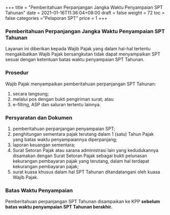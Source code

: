 +++
title = "Pemberitahuan Perpanjangan Jangka Waktu Penyampaian SPT Tahunan"
date = 2021-01-16T11:36:04+08:00
draft = false
weight = 72
toc = false
categories ="Pelaporan SPT"
price = 1
+++
### Pemberitahuan Perpanjangan Jangka Waktu Penyampaian SPT Tahunan
Layanan ini diberikan kepada Wajib Pajak yang dalam hal-hal tertentu mengakibatkan Wajib Pajak bersangkutan tidak dapat menyampaikan SPT sesuai dengan ketentuan batas waktu penyampaian SPT Tahunan.

### Prosedur
Wajib Pajak menyampaikan pemberitahuan perpanjangan SPT Tahunan:
1. secara langsung;
2. melalui pos dengan bukti pengiriman surat; atau
3. e-filling, ASP dan saluran tertentu lainnya.

### Persyaratan dan Dokumen
1. pemberitahuan perpanjangan penyampaian SPT;
2. penghitungan sementara pajak terutang dalam 1 (satu) Tahun Pajak yang batas waktu penyampaiannya diperpanjang;
3. laporan keuangan sementara;
4. Surat Setoran Pajak atau sarana administrasi lain yang kedudukannya disamakan dengan Surat Setoran Pajak sebagai bukti pelunasan kekurangan pembayaran pajak yang terutang, dalam hal terdapat kekurangan pembayaran pajak;
5. surat kuasa khusus dalam hal SPT Tahunan ditandatangani oleh kuasa Wajib Pajak.

### Batas Waktu Penyampaian
Pemberitahuan perpanjangan SPT Tahunan disampaikan ke KPP **sebelum batas waktu penyampaian SPT Tahunan berakhir.**